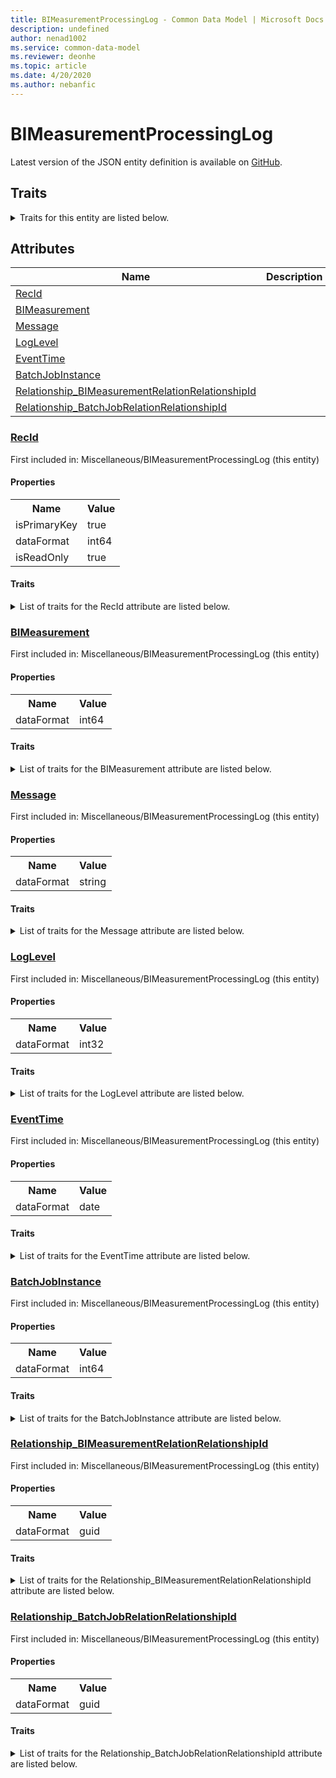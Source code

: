 ```yaml
---
title: BIMeasurementProcessingLog - Common Data Model | Microsoft Docs
description: undefined
author: nenad1002
ms.service: common-data-model
ms.reviewer: deonhe
ms.topic: article
ms.date: 4/20/2020
ms.author: nebanfic
---
```


# BIMeasurementProcessingLog

  
 Latest version of the JSON entity definition is available on <a href="https://github.com/Microsoft/CDM/tree/master/schemaDocuments/core/operationsCommon/Tables/System/SystemAdministration/Miscellaneous/BIMeasurementProcessingLog.cdm.json" target="_blank">GitHub</a>.  

## Traits

<details>
<summary>Traits for this entity are listed below.  
</summary>

**is.identifiedBy**  
  names a specifc identity attribute to use with an entity  <table><tr><th>Parameter</th><th>Value</th><th>Data type</th><th>Explanation</th></tr><tr><td>attribute</td><td>[BIMeasurementProcessingLog/(resolvedAttributes)/RecId](#RecId)</td><td>attribute</td><td></td></tr></table>

**is.CDM.entityVersion**  
  <table><tr><th>Parameter</th><th>Value</th><th>Data type</th><th>Explanation</th></tr><tr><td>versionNumber</td><td>"1.0.0"</td><td>string</td><td>semantic version number of the entity</td></tr></table>

**is.application.releaseVersion**  
  <table><tr><th>Parameter</th><th>Value</th><th>Data type</th><th>Explanation</th></tr><tr><td>releaseVersion</td><td>"10.0.13.0"</td><td>string</td><td>semantic version number of the application introducing this entity</td></tr></table>

</details>

## Attributes

|Name|Description|First Included in Instance|
|---|---|---|
|[RecId](#RecId)||<a href="BIMeasurementProcessingLog.md" target="_blank">Miscellaneous/BIMeasurementProcessingLog</a>|
|[BIMeasurement](#BIMeasurement)||<a href="BIMeasurementProcessingLog.md" target="_blank">Miscellaneous/BIMeasurementProcessingLog</a>|
|[Message](#Message)||<a href="BIMeasurementProcessingLog.md" target="_blank">Miscellaneous/BIMeasurementProcessingLog</a>|
|[LogLevel](#LogLevel)||<a href="BIMeasurementProcessingLog.md" target="_blank">Miscellaneous/BIMeasurementProcessingLog</a>|
|[EventTime](#EventTime)||<a href="BIMeasurementProcessingLog.md" target="_blank">Miscellaneous/BIMeasurementProcessingLog</a>|
|[BatchJobInstance](#BatchJobInstance)||<a href="BIMeasurementProcessingLog.md" target="_blank">Miscellaneous/BIMeasurementProcessingLog</a>|
|[Relationship_BIMeasurementRelationRelationshipId](#Relationship_BIMeasurementRelationRelationshipId)||<a href="BIMeasurementProcessingLog.md" target="_blank">Miscellaneous/BIMeasurementProcessingLog</a>|
|[Relationship_BatchJobRelationRelationshipId](#Relationship_BatchJobRelationRelationshipId)||<a href="BIMeasurementProcessingLog.md" target="_blank">Miscellaneous/BIMeasurementProcessingLog</a>|

### <a href=#RecId name="RecId">RecId</a>

First included in: Miscellaneous/BIMeasurementProcessingLog (this entity)  

#### Properties

<table><tr><th>Name</th><th>Value</th></tr><tr><td>isPrimaryKey</td><td>true</td></tr><tr><td>dataFormat</td><td>int64</td></tr><tr><td>isReadOnly</td><td>true</td></tr></table>

#### Traits

<details>
<summary>List of traits for the RecId attribute are listed below.</summary>

**is.dataFormat.integer**  
**is.dataFormat.big**  
**is.identifiedBy**  
names a specifc identity attribute to use with an entity  <table><tr><th>Parameter</th><th>Value</th><th>Data type</th><th>Explanation</th></tr><tr><td>attribute</td><td>[BIMeasurementProcessingLog/(resolvedAttributes)/RecId](#RecId)</td><td>attribute</td><td></td></tr></table>

**is.readOnly**  
**is.dataFormat.integer**  
**is.dataFormat.big**  
</details>

### <a href=#BIMeasurement name="BIMeasurement">BIMeasurement</a>

First included in: Miscellaneous/BIMeasurementProcessingLog (this entity)  

#### Properties

<table><tr><th>Name</th><th>Value</th></tr><tr><td>dataFormat</td><td>int64</td></tr></table>

#### Traits

<details>
<summary>List of traits for the BIMeasurement attribute are listed below.</summary>

**is.dataFormat.integer**  
**is.dataFormat.big**  
**is.dataFormat.integer**  
**is.dataFormat.big**  
</details>

### <a href=#Message name="Message">Message</a>

First included in: Miscellaneous/BIMeasurementProcessingLog (this entity)  

#### Properties

<table><tr><th>Name</th><th>Value</th></tr><tr><td>dataFormat</td><td>string</td></tr></table>

#### Traits

<details>
<summary>List of traits for the Message attribute are listed below.</summary>

**is.dataFormat.character**  
**is.dataFormat.big**  
**is.dataFormat.array**  
**is.dataFormat.character**  
**is.dataFormat.array**  
</details>

### <a href=#LogLevel name="LogLevel">LogLevel</a>

First included in: Miscellaneous/BIMeasurementProcessingLog (this entity)  

#### Properties

<table><tr><th>Name</th><th>Value</th></tr><tr><td>dataFormat</td><td>int32</td></tr></table>

#### Traits

<details>
<summary>List of traits for the LogLevel attribute are listed below.</summary>

**is.dataFormat.integer**  
**is.dataFormat.integer**  
</details>

### <a href=#EventTime name="EventTime">EventTime</a>

First included in: Miscellaneous/BIMeasurementProcessingLog (this entity)  

#### Properties

<table><tr><th>Name</th><th>Value</th></tr><tr><td>dataFormat</td><td>date</td></tr></table>

#### Traits

<details>
<summary>List of traits for the EventTime attribute are listed below.</summary>

**is.dataFormat.date**  
**means.measurement.date**  
**is.dataFormat.date**  
</details>

### <a href=#BatchJobInstance name="BatchJobInstance">BatchJobInstance</a>

First included in: Miscellaneous/BIMeasurementProcessingLog (this entity)  

#### Properties

<table><tr><th>Name</th><th>Value</th></tr><tr><td>dataFormat</td><td>int64</td></tr></table>

#### Traits

<details>
<summary>List of traits for the BatchJobInstance attribute are listed below.</summary>

**is.dataFormat.integer**  
**is.dataFormat.big**  
**is.dataFormat.integer**  
**is.dataFormat.big**  
</details>

### <a href=#Relationship_BIMeasurementRelationRelationshipId name="Relationship_BIMeasurementRelationRelationshipId">Relationship_BIMeasurementRelationRelationshipId</a>

First included in: Miscellaneous/BIMeasurementProcessingLog (this entity)  

#### Properties

<table><tr><th>Name</th><th>Value</th></tr><tr><td>dataFormat</td><td>guid</td></tr></table>

#### Traits

<details>
<summary>List of traits for the Relationship_BIMeasurementRelationRelationshipId attribute are listed below.</summary>

**is.dataFormat.character**  
**is.dataFormat.big**  
**is.dataFormat.array**  
**is.dataFormat.guid**  
**means.identity.entityId**  
**is.linkedEntity.identifier**  
Marks the attribute(s) that hold foreign key references to a linked (used as an attribute) entity. This attribute is added to the resolved entity to enumerate the referenced entities.  <table><tr><th>Parameter</th><th>Value</th><th>Data type</th><th>Explanation</th></tr><tr><td>entityReferences</td><td><table><tr><th>entityReference</th><th>attributeReference</th></tr><tr><td><a href="BIMeasurement.md" target="_blank">/core/operationsCommon/Tables/System/SystemAdministration/Miscellaneous/BIMeasurement.cdm.json/BIMeasurement</a></td><td><a href="BIMeasurement.md#RecId" target="_blank">RecId</a></td></tr></table></td><td>entity</td><td>a reference to the constant entity holding the list of entity references</td></tr></table>

**is.dataFormat.guid**  
**is.dataFormat.character**  
**is.dataFormat.array**  
</details>

### <a href=#Relationship_BatchJobRelationRelationshipId name="Relationship_BatchJobRelationRelationshipId">Relationship_BatchJobRelationRelationshipId</a>

First included in: Miscellaneous/BIMeasurementProcessingLog (this entity)  

#### Properties

<table><tr><th>Name</th><th>Value</th></tr><tr><td>dataFormat</td><td>guid</td></tr></table>

#### Traits

<details>
<summary>List of traits for the Relationship_BatchJobRelationRelationshipId attribute are listed below.</summary>

**is.dataFormat.character**  
**is.dataFormat.big**  
**is.dataFormat.array**  
**is.dataFormat.guid**  
**means.identity.entityId**  
**is.linkedEntity.identifier**  
Marks the attribute(s) that hold foreign key references to a linked (used as an attribute) entity. This attribute is added to the resolved entity to enumerate the referenced entities.  <table><tr><th>Parameter</th><th>Value</th><th>Data type</th><th>Explanation</th></tr><tr><td>entityReferences</td><td><table><tr><th>entityReference</th><th>attributeReference</th></tr><tr><td><a href="../Transaction/BatchJob.md" target="_blank">/core/operationsCommon/Tables/System/SystemAdministration/Transaction/BatchJob.cdm.json/BatchJob</a></td><td><a href="../Transaction/BatchJob.md#RecId" target="_blank">RecId</a></td></tr></table></td><td>entity</td><td>a reference to the constant entity holding the list of entity references</td></tr></table>

**is.dataFormat.guid**  
**is.dataFormat.character**  
**is.dataFormat.array**  
</details>
